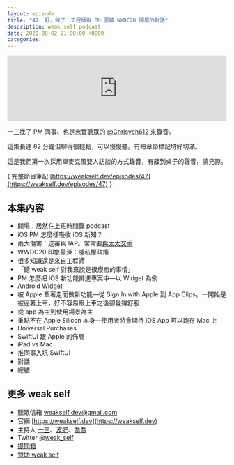 ```yaml
---
layout: episode
title: "47: 好，錄了！工程師與 PM 圍繞 WWDC20 開展的對話"
description: weak self podcast
date: 2020-08-02 21:00:00 +0800
categories: 
---
```

<iframe src="https://www.listennotes.com/embedded/e/8c9b0a18d241401394cec1a5de477b58/" width="100%" style="width: 1px; min-width: 100%;" frameborder="0" scrolling="no"></iframe>

一三找了 PM 同事、也是忠實聽眾的 [@Chrisyeh612](https://twitter.com/Chrisyeh612) 來錄音。

這集長達 82 分鐘但聊得很輕鬆，可以慢慢聽。有把章節標記切好切滿。

這是我們第一次採用單麥克風雙人訪談的方式錄音，有敲到桌子的聲音，請見諒。

{ 完整節目筆記 [https://weakself.dev/episodes/47](https://weakself.dev/episodes/47) }

## 本集內容

- 開場：居然在上班時間錄 podcast
- iOS PM 怎麼樣吸收 iOS 新知？
- 兩大傷害：送審與 IAP。常常要[與太太交手](https://medium.com/@p5d12000/app-送審教戰守則-8dc46aef5afd)
- WWDC20 印象最深：隱私權政策
- 很多知識還是來自工程師
- 「聽 weak self 對我來說是很療癒的事情」
- PM 怎麼把 iOS 新功能排進專案中—以 Widget 為例
- Android Widget
- 被 Apple 牽著走而做新功能—從 Sign In with Apple 到 App Clips。一開始是被逼著上車，好不容易跟上車之後卻覺得舒服
- 從 app 為主到使用場景為主
- 重點不在 Apple Silicon 本身—使用者將會期待 iOS App 可以跑在 Mac 上
- Universal Purchases
- SwiftUI 跟 Apple 的佈局
- iPad vs Mac
- 推同事入坑 SwiftUI
- 對話
- 總結

## 更多 weak self

* 聽眾信箱 [weakself.dev@gmail.com](mailto:weakself.dev@gmail.com)
* 官網 [https://weakself.dev](https://weakself.dev)
* 主持人 [一三](https://twitter.com/ethanhuang13)、[波肥](https://twitter.com/PofatTseng)、[喬喬](https://twitter.com/joe_trash_talk)
* Twitter [@weak_self](https://twitter.com/weak_self)
* [提問箱](https://peing.net/zh-TW/weak_self)
* [贊助 weak self](https://weakself.dev/#贊助)